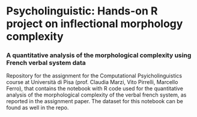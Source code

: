 # Psycholinguistic: Hands-on R project on inflectional morphology complexity
### A quantitative analysis of the morphological complexity using French verbal system data
Repository for the assignment for the Computational Psyicholinguistics course at Università di Pisa (prof. Claudia Marzi, Vito Pirrelli, Marcello Ferro), that contains the notebook with R code used for the quantitative analysis of the morphological complexity of the verbal french system, as reported in the assignment paper. The dataset for this notebook can be found as well in the repo.
